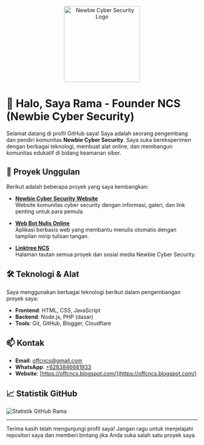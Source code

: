 <p align="center">
  <img src="https://i.ibb.co.com/fGrpygCT/IMG-20250509-WA0025.jpg" alt="Newbie Cyber Security Logo" width="200"/>
</p>

# 👋 Halo, Saya Rama - Founder NCS (Newbie Cyber Security)

Selamat datang di profil GitHub saya! Saya adalah seorang pengembang dan pendiri komunitas **Newbie Cyber Security**. Saya suka bereksperimen dengan berbagai teknologi, membuat alat online, dan membangun komunitas edukatif di bidang keamanan siber.

## 🚀 Proyek Unggulan

Berikut adalah beberapa proyek yang saya kembangkan:

- [**Newbie Cyber Security Website**](https://newbiecybersecuirty.hec.to/)  
  Website komunitas cyber security dengan informasi, galeri, dan link penting untuk para pemula.

- [**Web Bot Nulis Online**](https://webbotnulis.ix.tc/)  
  Aplikasi berbasis web yang membantu menulis otomatis dengan tampilan mirip tulisan tangan.

- [**Linktree NCS**](https://like.nex.sh/)  
  Halaman tautan semua proyek dan sosial media Newbie Cyber Security.

## 🛠️ Teknologi & Alat

Saya menggunakan berbagai teknologi berikut dalam pengembangan proyek saya:

- **Frontend**: HTML, CSS, JavaScript
- **Backend**: Node.js, PHP (dasar)
- **Tools**: Git, GitHub, Blogger, Cloudflare

## 📫 Kontak

- **Email**: [offcncs@gmail.com](mailto:offcncs@gmail.com)  
- **WhatsApp**: [+6283846681933](https://wa.me/6283846681933)  
- **Website**: [https://offcncs.blogspot.com/](https://offcncs.blogspot.com/)

## 📈 Statistik GitHub

![Statistik GitHub Rama](https://github-readme-stats.vercel.app/api?username=RamaFounderNCS&show_icons=true&theme=radical)

---

Terima kasih telah mengunjungi profil saya! Jangan ragu untuk menjelajahi repositori saya dan memberi bintang jika Anda suka salah satu proyek saya.
